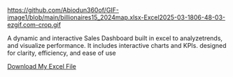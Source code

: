 https://github.com/Abiodun360of/GIF-image1/blob/main/billionaires15_2024map.xlsx-Excel2025-03-1806-48-03-ezgif.com-crop.gif

A dynamic and interactive Sales Dashboard built in excel to analyzetrends, and visualize performance. It includes interactive charts and KPIs. designed for clarity, efficiency, and ease of use

[Download My Excel File](https://github.com/Abiodun360of/EXCEL-REPO/blob/main/Sales%20Dashboard/sales_data_2020_2024.xlsx)

